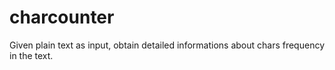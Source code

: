 # charcounter
Given plain text as input, obtain detailed informations about chars frequency in the text.
